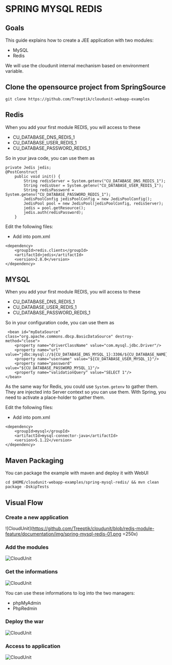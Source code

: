 # SPRING MYSQL REDIS

## Goals

This guide explains how to create a JEE application with two modules:
* MySQL
* Redis

We will use the cloudunit internal mechanism based on environment variable.

## Clone the opensource project from SpringSource
```
git clone https://github.com/Treeptik/cloudunit-webapp-examples
```

## Redis

When you add your first module REDIS, you will access to these
* CU_DATABASE_DNS_REDIS_1
* CU_DATABASE_USER_REDIS_1
* CU_DATABASE_PASSWORD_REDIS_1

So in your java code, you can use them as
```
private Jedis jedis;
@PostConstruct
    public void init() {
        String redisServer = System.getenv("CU_DATABASE_DNS_REDIS_1");
        String redisUser = System.getenv("CU_DATABASE_USER_REDIS_1");
        String redisPassword = System.getenv("CU_DATABASE_PASSWORD_REDIS_1");
        JedisPoolConfig jedisPoolConfig = new JedisPoolConfig();
        JedisPool pool = new JedisPool(jedisPoolConfig, redisServer);
        jedis = pool.getResource();
        jedis.auth(redisPassword);
    }
```

Edit the following files:

* Add into pom.xml
```
<dependency>
    <groupId>redis.clients</groupId>
    <artifactId>jedis</artifactId>
    <version>2.8.0</version>
</dependency>
```

## MYSQL

When you add your first module REDIS, you will access to these
* CU_DATABASE_DNS_REDIS_1
* CU_DATABASE_USER_REDIS_1
* CU_DATABASE_PASSWORD_REDIS_1

So in your configuration code, you can use them as
```
 <bean id="myDataSource" class="org.apache.commons.dbcp.BasicDataSource" destroy-method="close">
    <property name="driverClassName" value="com.mysql.jdbc.Driver"/>
    <property name="url" value="jdbc:mysql://${CU_DATABASE_DNS_MYSQL_1}:3306/${CU_DATABASE_NAME}"/>
    <property name="username" value="${CU_DATABASE_USER_MYSQL_1}"/>
    <property name="password" value="${CU_DATABASE_PASSWORD_MYSQL_1}"/>
    <property name="validationQuery" value="SELECT 1"/>
</bean>
```
As the same way for Redis, you could use `System.getenv` to gather them.
They are injected into Server context so you can use them. 
With Spring, you need to activate a place-holder to gather them.

Edit the following files:

* Add into pom.xml
```
<dependency>
    <groupId>mysql</groupId>
    <artifactId>mysql-connector-java</artifactId>
    <version>5.1.22</version>
</dependency>
```

## Maven Packaging

You can package the example with maven and deploy it with WebUI
```
cd $HOME/cloudunit-webapp-examples/spring-mysql-redis/ && mvn clean package -DskipTests
```

## Visual Flow

### Create a new application

![CloudUnit](https://github.com/Treeptik/cloudunit/blob/redis-module-feature/documentation/img/spring-mysql-redis-01.png =250x)

### Add the modules

![CloudUnit](https://github.com/Treeptik/cloudunit/blob/redis-module-feature/documentation/img/spring-mysql-redis-02.png "Spring MYSQL REDIS 02")

### Get the informations

![CloudUnit](https://github.com/Treeptik/cloudunit/blob/redis-module-feature/documentation/img/spring-mysql-redis-03.png "Spring MYSQL REDIS 03")

You can use these informations to log into the two managers:
* phpMyAdmin
* PhpRedmin

### Deploy the war

![CloudUnit](https://github.com/Treeptik/cloudunit/blob/redis-module-feature/documentation/img/spring-mysql-redis-04.png "Spring MYSQL REDIS 04")

### Access to application

![CloudUnit](https://github.com/Treeptik/cloudunit/blob/redis-module-feature/documentation/img/spring-mysql-redis-05.png "Spring MYSQL REDIS 05")

